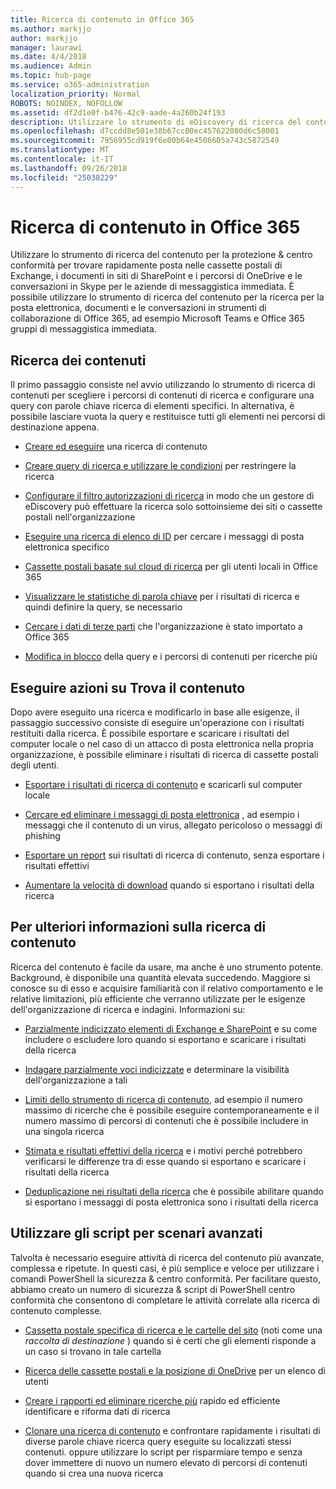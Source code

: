 ```yaml
---
title: Ricerca di contenuto in Office 365
ms.author: markjjo
author: markjjo
manager: laurawi
ms.date: 4/4/2018
ms.audience: Admin
ms.topic: hub-page
ms.service: o365-administration
localization_priority: Normal
ROBOTS: NOINDEX, NOFOLLOW
ms.assetid: df2d1e0f-b476-42c9-aade-4a260b24f193
description: Utilizzare lo strumento di eDiscovery di ricerca del contenuto in Office 365 Security &amp; centro conformità per trovare rapidamente posta nelle cassette postali di Exchange, i documenti in siti di SharePoint e i percorsi di OneDrive e le conversazioni in Skype per le aziende di messaggistica immediata.
ms.openlocfilehash: d7ccdd8e501e38b67cc00ec457622080d6c58001
ms.sourcegitcommit: 7956955cd919f6e00b64e4506605a743c5872549
ms.translationtype: MT
ms.contentlocale: it-IT
ms.lasthandoff: 09/26/2018
ms.locfileid: "25038229"
---
```

# <a name="search-for-content-in-office-365"></a>Ricerca di contenuto in Office 365

Utilizzare lo strumento di ricerca del contenuto per la protezione &amp; centro conformità per trovare rapidamente posta nelle cassette postali di Exchange, i documenti in siti di SharePoint e i percorsi di OneDrive e le conversazioni in Skype per le aziende di messaggistica immediata. È possibile utilizzare lo strumento di ricerca del contenuto per la ricerca per la posta elettronica, documenti e le conversazioni in strumenti di collaborazione di Office 365, ad esempio Microsoft Teams e Office 365 gruppi di messaggistica immediata.
  
## <a name="search-for-content"></a>Ricerca dei contenuti

Il primo passaggio consiste nel avvio utilizzando lo strumento di ricerca di contenuti per scegliere i percorsi di contenuti di ricerca e configurare una query con parole chiave ricerca di elementi specifici. In alternativa, è possibile lasciare vuota la query e restituisce tutti gli elementi nei percorsi di destinazione appena.
  
- [Creare ed eseguire](content-search.md) una ricerca di contenuto 
    
- [Creare query di ricerca e utilizzare le condizioni](keyword-queries-and-search-conditions.md) per restringere la ricerca 
    
- [Configurare il filtro autorizzazioni di ricerca](permissions-filtering-for-content-search.md) in modo che un gestore di eDiscovery può effettuare la ricerca solo sottoinsieme dei siti o cassette postali nell'organizzazione 
    
- [Eseguire una ricerca di elenco di ID](csv-file-for-an-id-list-content-search.md) per cercare i messaggi di posta elettronica specifico 
    
- [Cassette postali basate sul cloud di ricerca](search-cloud-based-mailboxes-for-on-premises-users.md) per gli utenti locali in Office 365

- [Visualizzare le statistiche di parola chiave](view-keyword-statistics-for-content-search.md) per i risultati di ricerca e quindi definire la query, se necessario 
    
- [Cercare i dati di terze parti](use-content-search-to-search-third-party-data-that-was-imported.md) che l'organizzazione è stato importato a Office 365 
    
- [Modifica in blocco](bulk-edit-content-searches.md) della query e i percorsi di contenuti per ricerche più 
    
## <a name="perform-actions-on-content-you-find"></a>Eseguire azioni su Trova il contenuto

Dopo avere eseguito una ricerca e modificarlo in base alle esigenze, il passaggio successivo consiste di eseguire un'operazione con i risultati restituiti dalla ricerca. È possibile esportare e scaricare i risultati del computer locale o nel caso di un attacco di posta elettronica nella propria organizzazione, è possibile eliminare i risultati di ricerca di cassette postali degli utenti.
  
- [Esportare i risultati di ricerca di contenuto](export-search-results.md) e scaricarli sul computer locale 
    
- [Cercare ed eliminare i messaggi di posta elettronica](search-for-and-delete-messages-in-your-organization.md) , ad esempio i messaggi che il contenuto di un virus, allegato pericoloso o messaggi di phishing 
    
- [Esportare un report](export-a-content-search-report.md) sui risultati di ricerca di contenuto, senza esportare i risultati effettivi 
    
- [Aumentare la velocità di download](increase-download-speeds-when-exporting-ediscovery-results.md) quando si esportano i risultati della ricerca 
    
## <a name="learn-more-about-content-search"></a>Per ulteriori informazioni sulla ricerca di contenuto

Ricerca del contenuto è facile da usare, ma anche è uno strumento potente. Background, è disponibile una quantità elevata succedendo. Maggiore si conosce su di esso e acquisire familiarità con il relativo comportamento e le relative limitazioni, più efficiente che verranno utilizzate per le esigenze dell'organizzazione di ricerca e indagini. Informazioni su:
  
- [Parzialmente indicizzato elementi di Exchange e SharePoint](partially-indexed-items-in-content-search.md) e su come includere o escludere loro quando si esportano e scaricare i risultati della ricerca 
    
- [Indagare parzialmente voci indicizzate](investigating-partially-indexed-items-in-ediscovery.md) e determinare la visibilità dell'organizzazione a tali 
    
- [Limiti dello strumento di ricerca di contenuto](limits-for-content-search.md), ad esempio il numero massimo di ricerche che è possibile eseguire contemporaneamente e il numero massimo di percorsi di contenuti che è possibile includere in una singola ricerca 
    
- [Stimata e risultati effettivi della ricerca](differences-between-estimated-and-actual-ediscovery-search-results.md) e i motivi perché potrebbero verificarsi le differenze tra di esse quando si esportano e scaricare i risultati della ricerca 
    
- [Deduplicazione nei risultati della ricerca](de-duplication-in-ediscovery-search-results.md) che è possibile abilitare quando si esportano i messaggi di posta elettronica sono i risultati della ricerca 
    
## <a name="use-scripts-for-advanced-scenarios"></a>Utilizzare gli script per scenari avanzati

Talvolta è necessario eseguire attività di ricerca del contenuto più avanzate, complessa e ripetute. In questi casi, è più semplice e veloce per utilizzare i comandi PowerShell la sicurezza &amp; centro conformità. Per facilitare questo, abbiamo creato un numero di sicurezza &amp; script di PowerShell centro conformità che consentono di completare le attività correlate alla ricerca di contenuto complesse.
  
- [Cassetta postale specifica di ricerca e le cartelle del sito](use-content-search-for-targeted-collections.md) (noti come una *raccolta di destinazione* ) quando si è certi che gli elementi risponde a un caso si trovano in tale cartella 
    
- [Ricerca delle cassette postali e la posizione di OneDrive](search-the-mailbox-and-onedrive-for-business-for-a-list-of-users.md) per un elenco di utenti 
    
- [Creare i rapporti ed eliminare ricerche più](create-report-on-and-delete-multiple-content-searches.md) rapido ed efficiente identificare e riforma dati di ricerca 
    
- [Clonare una ricerca di contenuto](clone-a-content-search.md) e confrontare rapidamente i risultati di diverse parole chiave ricerca query eseguite su localizzati stessi contenuti. oppure utilizzare lo script per risparmiare tempo e senza dover immettere di nuovo un numero elevato di percorsi di contenuti quando si crea una nuova ricerca 
    

